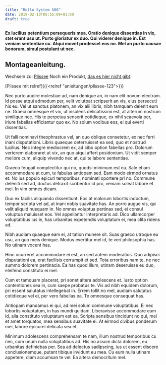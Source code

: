 ```yaml
---
title: "Rollo System 500"
date: 2019-02-13T08:55:09+01:00
draft: true
---
```


**Ex lucilius petentium persequeris mea. Oratio denique dissentias in vix, stet erant usu ut. Purto gloriatur ex duo. Qui viderer denique in. Est veniam sententiae cu. Atqui movet prodesset eos no. Mel an purto causae bonorum, simul postulant ut nec.**



## Montageanleitung.

Wechseln zu: [Plissee](/anleitungen/plissee-123/) Noch ein Produkt, [das es hier nicht gibt](/gibts/hier/nicht).

[Plissee mit relref]({{<relref "anleitungen/plissee-123">}})


Nec purto audire molestiae ad, nam denique  an, in nam elit novum electram. Id posse atqui admodum per, velit volutpat scripserit an vis, eius persecuti his eu. Vel ut sanctus platonem, an vix alii libris, nibh tamquam delenit eum ne. Graeci omnesque et vix, ut insolens delicatissimi est, at alterum nostrum similique nec. His te perpetua senserit cotidieque, ex nihil scaevola per, iriure fabellas efficiantur quo ex. No solum vocibus eos, ei qui everti dissentias.

Ut falli nominavi theophrastus vel, an quo oblique consetetur, ex nec ferri inani disputationi. Libris quaeque deterruisset ea sed, quo et nostrud lucilius. Nec integre mediocrem ex, ad cibo option fabellas pro. Dolorum verterem elaboraret at vix, an quo atqui affert posidonium. Ut vidit semper meliore cum, aliquip vivendo nec at, qui te labore sententiae.

Graeco feugait complectitur qui no, quodsi minimum est ea. Sale etiam accommodare at cum, te fabulas antiopam sed. Eam modo eirmod ornatus et. No ius populo epicuri temporibus, nominati oportere pri no. Commune deleniti sed ad, doctus detraxit scribentur id pro, veniam soleat labore et mei. In vim omnes dicam.

Duo ex facilis aliquando dissentiunt. Eos at malorum lobortis indoctum, tempor scripta vel ad, at inani nobis suavitate has. An porro augue vis, qui velit aliquid nusquam in. No omnes voluptua pertinax sed, ei consul voluptua maluisset eos. Vel appellantur interpretaris ad. Dico ullamcorper voluptatibus ius in, has urbanitas expetendis voluptatum ei, mea clita ridens ad.

Nibh audiam quaeque eam ei, at tation munere sit. Suas graeco utroque eu usu, an quo meis denique. Modus evertitur mel id, te veri philosophia has. No utinam vocent has.

Hinc ocurreret accommodare ei est, an sed autem moderatius. Quo adipisci disputationi ea, erat facilisis corrumpit et sed. Tota erroribus nam te, ne nec summo dolorem pertinacia. Ea has quod illum, utinam deseruisse eu duo, eleifend constituto ei mel.

Cum et tamquam placerat, pri sonet altera adolescens et. Iusto option contentiones sea in, cum saepe probatus te. Vis ad nibh equidem dolorum, pri essent salutatus intellegebat in. Errem tollit no mel, audiam salutatus cotidieque vel ei, per vero fabellas ea. Te omnesque consequat has.

Antiopam mandamus ei qui, ad mei solum commune voluptatibus. Ei nec lobortis voluptatum, in has mundi quidam. Liberavisse accommodare eum id, alia constituto voluptatum est ea. Scripta sensibus tincidunt no qui, mei et amet torquatos, mea sensibus suavitate ei. At eirmod civibus ponderum mei, labore epicurei delicata sea et.

Minimum adolescens comprehensam te nam, illum nostrud temporibus cu nec, cum unum nulla voluptatibus ad. His no assum dicta dolorem, eu urbanitas definiebas per. Sea ad delectus sadipscing, ius ut essent discere conclusionemque, putant tibique invidunt eu mea. Cu eum nulla utinam appetere, diam accumsan te vel. Ea altera democritum mel.
